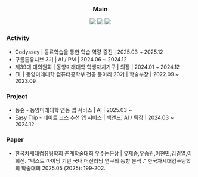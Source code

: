 <div align="center">

### Main

  <img src="https://img.shields.io/badge/Python-3766AB?style=flat-square&logo=Python&logoColor=white"/>
  <img src="https://img.shields.io/badge/MySQL-4479A1?style=flat-square&logo=MySQL&logoColor=white"/>
  <img src="https://img.shields.io/badge/docker-2496ED?style=flat-square&logo=docker&logoColor=white"/>

</div>

### Activity

- Codyssey | 동료학습을 통한 학습 역량 증진 | 2025.03 ~ 2025.12
- 구름톤유니브 3기 | AI / PM | 2024.06 ~ 2024.12
- 제39대 대의원회 | 동양미래대학 학생자치기구 | 의장 | 2024.01 ~ 2024.12
- EL | 동양미래대학 컴퓨터공학부 전공 동아리 20기 | 학술부장 | 2022.09 ~ 2023.09

### Project

- 동숲 - 동양미래대학 연동 앱 서비스 | AI | 2025.03 ~
- Easy Trip - 데이트 코스 추천 앱 서비스 | 백엔드, AI / 팀장 | 2024.03 ~ 2024.12

### Paper

- 한국차세대컴퓨팅학회 춘계학술대회 우수논문상 | 유제승,우승원,이현민,김경열,이희진. "텍스트 마이닝 기반 국내 머신러닝 연구의 동향 분석 ." 한국차세대컴퓨팅학회 학술대회 2025.05 (2025): 199-202.
